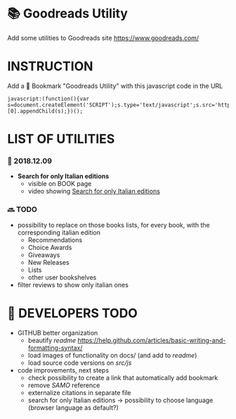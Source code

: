 # :books: Goodreads Utility
Add some utilities to Goodreads site https://www.goodreads.com/

# INSTRUCTION
Add a :bookmark: Bookmark "Goodreads Utility" with this javascript code in the URL
```
javascript:(function(){var s=document.createElement('SCRIPT');s.type='text/javascript';s.src='https://asamorini.github.io/goodreads.utility/dist/goodreads.utility.min.js';document.getElementsByTagName('head')[0].appendChild(s);})();
```


# LIST OF UTILITIES
### :date: 2018.12.09
* **Search for only Italian editions**
   * visible on BOOK page
   * video showing [Search for only Italian editions](https://asamorini.github.io/goodreads.utility/docs/video/SearchItalianEditions.swf)



### :soon: TODO
* possibility to replace on those books lists, for every book, with the corresponding italian edition
   * Recommendations
   * Choice Awards
   * Giveaways
   * New Releases
   * Lists
   * other user bookshelves
* filter reviews to show only italian ones



# :construction: DEVELOPERS TODO
* GITHUB better organization
   * beautify *readme* https://help.github.com/articles/basic-writing-and-formatting-syntax/
   * load images of functionality on docs/ (and add to *readme*)
   * load source code versions on *src/js*
* code improvements, next steps
   * check possibility to create a link that automatically add bookmark
   * remove *SAMO* reference
   * externalize citations in separate file
   * search for only Italian editions -> possibility to choose language (browser language as default?)
